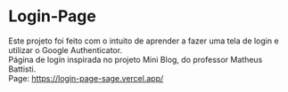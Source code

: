 # Login-Page
Este projeto foi feito com o intuito de aprender a fazer uma tela de login e utilizar o Google Authenticator. <br>
Página de login inspirada no projeto Mini Blog, do professor Matheus Battisti. <br>
Page: https://login-page-sage.vercel.app/
